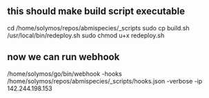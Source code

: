 
## this should make build script executable

cd /home/solymos/repos/abmispecies/_scripts
sudo cp build.sh /usr/local/bin/redeploy.sh
sudo chmod u+x redeploy.sh

## now we can run webhook

/home/solymos/go/bin/webhook -hooks /home/solymos/repos/abmispecies/_scripts/hooks.json -verbose -ip 142.244.198.153
